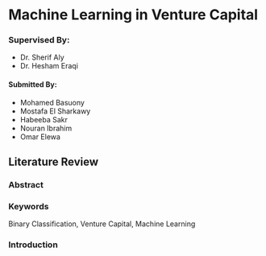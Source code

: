 # Machine Learning in Venture Capital

### Supervised By:

- Dr. Sherif Aly
- Dr. Hesham Eraqi

#### Submitted By:

- Mohamed Basuony
- Mostafa El Sharkawy
- Habeeba Sakr
- Nouran Ibrahim
- Omar Elewa

## Literature Review

### Abstract

### Keywords

Binary Classification, Venture Capital, Machine Learning

### Introduction
